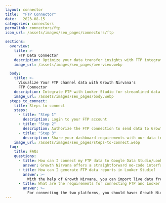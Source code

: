 ```yaml
---
layout: connector
title:  "FTP Connector"
date:   2023-08-15
categories: connectors
permalink: connectors/ftp
icon_url: /assets/images/seo_pages/connectors/ftp

sections:
  overview:
    title: >-
      FTP Data Connector
    description: Optimize your data transfer insights with FTP integration. Seamlessly transfer data from FTP into Looker Studio's analytical environment, empowering you to analyze and interpret data with precision for better decision-making.
    image_url: /assets/images/seo_pages/overview.webp

  body:
    title: >-
      Visualize Your FTP channel data with Growth Nirvana's
      FTP Connector
    description: Integrate FTP with Looker Studio for streamlined data transfer and analysis that fuels data-driven strategies.
    image_url: /assets/images/seo_pages/body.webp
  steps_to_connect:
    title: Steps to connect
    steps:
      - title: "Step 1"
        description: Login to your FTP account
      - title: "Step 2"
        description: Authorize the FTP connection to send data to Growth Nirvana
      - title: "Step 3"
        description: Share your dashboard requirements with our data team. We will build the report for you.
    image_url: /assets/images/seo_pages/steps-to-connect.webp
  faq:
    title: FAQs
    questions:
      - title: How can I connect my FTP data to Google Data Studio/Looker Studio?
        answer: Growth Nirvana offers a straightforward no-code interface to connect to FTP data sources.
      - title: How can I generate FTP data reports in Looker Studio?
        answer: >-
          With the help of Growth Nirvana, you can import live data from FTP into Looker Studio. These data can be viewed in charts, tables, and dashboards to generate branded reports that can be shared instantly.
      - title: What are the requirements for connecting FTP and Looker Studio?
        answer: >-
          For connecting the two platforms, you should have: Growth Nirvana Account and FTP Ads Account
---
```

